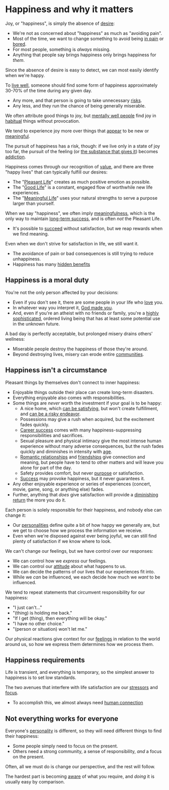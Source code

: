 
# Happiness and why it matters

Joy, or "happiness", is simply the absence of [desire](purpose.md):

- We're not as concerned about "happiness" as much as "avoiding pain".
- Most of the time, we want to change something to avoid being [in pain](hardship.md) or [bored](mind-creativity.md).
- For most people, something is *always* missing.
- Anything that people say brings happiness only brings happiness for *them*.

Since the absence of desire is easy to detect, we can most easily identify when we're happy.

To [live well](goodlife.md), someone should find some form of happiness approximately 30-70% of the time during any given day.

- Any more, and that person is going to take unnecessary [risks](safety.md).
- Any less, and they run the chance of being generally miserable.

We often attribute good things to joy, but [mentally well people](mind-feelings-happiness.md) find joy in [habitual](habits.md) things without provocation.

We tend to experience joy more over things that [appear](image.md) to be new or [meaningful](meaning.md).

The pursuit of happiness has a risk, though: if we live only in a state of joy too far, the pursuit of the feeling (or [the substance that gives it](addiction-substances.md)) becomes [addiction](addiction.md).

Happiness comes through our recognition of [value](values-quality.md), and there are three "happy lives" that can typically fulfill our desires:

- The "[Pleasant Life](mind-feelings.md)" creates as much positive emotion as possible.
- The "[Good Life](goodlife.md)" is a constant, engaged flow of worthwhile new life experiences.
- The "[Meaningful Life](meaning.md)" uses your natural strengths to serve a purpose larger than yourself.

When we say "happiness", we often imply [meaningfulness](meaning.md), which is the only way to maintain [long-term success](success-6_humility.md), and is often *not* the Pleasant Life.

- It's possible to [succeed](success-1_why.md) without satisfaction, but we reap rewards when we find meaning.

Even when we don't strive for satisfaction in life, we still want it.

- The avoidance of pain or bad consequences is still trying to reduce *un*happiness.
- Happiness has many [hidden benefits](mind-feelings-happiness-benefits.md)

## Happiness is a moral duty

You're not the only person affected by your decisions:

- Even if you don't see it, there are some people in your life who [love](people-love.md) you.
- In whatever way you interpret it, [God made you](religion-answers.md).
- And, even if you're an atheist with no friends or family, you're a [highly sophisticated](science.md), ordered living being that has at least some potential use in the unknown future.

A bad day is perfectly acceptable, but prolonged misery drains others' wellness:

- Miserable people destroy the happiness of those they're around.
- Beyond destroying lives, misery can erode entire [communities](groups-member.md).

## Happiness isn't a circumstance

Pleasant things by themselves don't connect to inner happiness:

- Enjoyable things outside their place can create long-term disasters.
- Everything enjoyable also comes with responsibilities.
- Some things are *never* worth the investment if your goal is to be happy:
  - A nice home, which [can be satisfying](home-decorations.md), but won't create fulfillment, and [can be a risky endeavor](home-buysell.md).
  - Possessions may give a rush when acquired, but the excitement fades quickly.
  - [Career success](jobs-1_why.md) comes with many happiness-suppressing responsibilities and sacrifices.
  - Sexual pleasure and physical intimacy give the most intense human experience without many adverse consequences, but the rush fades quickly and diminishes in intensity with [age](hardship.md).
  - [Romantic relationships](relationships-1_why.md) and [friendships](people-4_friends.md) give connection and meaning, but people have to tend to other matters and will leave you alone for part of the day.
  - Safety provides comfort, but never [purpose](purpose.md) or satisfaction.
  - [Success](success-1_why.md) may provoke happiness, but it never guarantees it.
- Any other enjoyable experience or series of experiences (concert, movie, game, song, or anything else) fades.
- Further, anything that *does* give satisfaction will provide a [diminishing return](economics.md) the more you do it.

Each person is solely responsible for their happiness, and nobody else can change it:

- Our [personalities](personality.md) define quite a bit of how happy we generally are, but we get to choose how we process the information we receive.
- Even when we're disposed against ever being joyful, we can still find plenty of satisfaction if we know where to look.

We can't change our feelings, but we have control over our responses:

- We can control how we *express* our feelings.
- We can control our [attitude](success-2_attitude.md) about what happens to us.
- We can decide the patterns of our lives that our experiences fit into.
- While we *can* be influenced, we each decide how much we *want* to be influenced.

We tend to repeat statements that circumvent responsibility for our happiness:

- "I just can't..."
- "(thing) is holding me back."
- "If I get (thing), then everything will be okay."
- "I have no other choice."
- "(person or situation) won't let me."

Our physical reactions give context for our [feelings](mind-feelings.md) in relation to the world around us, so how we express them determines how we process them.

## Happiness requirements

Life is transient, and everything is temporary, so the simplest answer to happiness is to set low standards.

The two avenues that interfere with life satisfaction are our [stressors](mind-feelings-happiness-stress.md) and [focus](mind-feelings-happiness-focus.md).

- To accomplish this, we almost always need [human connection](mind-feelings-happiness-connect.md)

## Not everything works for everyone

Everyone's [personality](personality.md) is different, so they will need different things to find their happiness:

- Some people simply need to focus on the present.
- Others need a strong community, a sense of responsibility, *and* a focus on the present.

Often, all we must do is change our perspective, and the rest will follow.

The hardest part is becoming [aware](awareness.md) of what you require, and *doing* it is usually easy by comparison.
